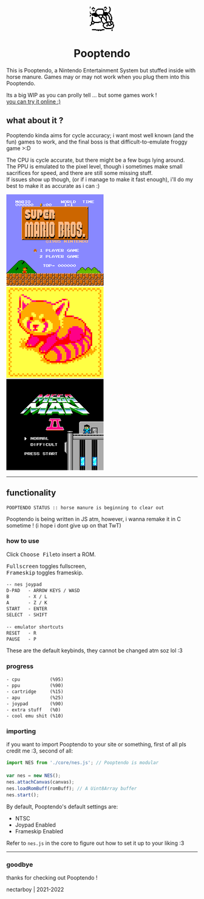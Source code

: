 <p align='center'><img src='https://github.com/nectarboy/nes/blob/main/src/img/pooptendo.png?raw=true'></p>
<h1 align='center'>Pooptendo</h1>

This is Pooptendo, a Nintendo Entertainment System but stuffed inside with horse manure.
Games may or may not work when you plug them into this Pooptendo.

Its a big WIP as you can prolly tell ... but some games work !<br>
[you can try it online :)](https://nectarboy.github.io/nes)

## what about it ?
Pooptendo kinda aims for cycle accuracy; i want most well known (and the fun) games to work, and the final boss is that difficult-to-emulate froggy game >:D

The CPU is cycle accurate, but there might be a few bugs lying around.<br>
The PPU is emulated to the pixel level, though i sometimes make small sacrifices for speed, and there are still some missing stuff.<br>
If issues show up though, (or if i manage to make it fast enough), i'll do my best to make it as accurate as i can :)

![super fuckin mario](https://github.com/nectarboy/nes/blob/main/docs/pics/Super_Mario_Bros/title.png?raw=true)
![red panda <3](https://github.com/nectarboy/nes/blob/main/docs/pics/Homebrew/redpanda.png?raw=true)
![donkey fuck](https://github.com/nectarboy/nes/blob/main/docs/pics/Mega_Man_2/title.png?raw=true)

---

## functionality
```
POOPTENDO STATUS :: horse manure is beginning to clear out
```

Pooptendo is being written in JS atm, however, i wanna remake it in C sometime !
(i hope i dont give up on that TwT)

### how to use
Click <kbd>Choose File</kbd>to insert a ROM.

<kbd>Fullscreen</kbd> toggles fullscreen,
<br><kbd>Frameskip</kbd> toggles frameskip.

```
-- nes joypad
D-PAD   - ARROW KEYS / WASD
B       - X / L
A       - Z / K
START   - ENTER
SELECT  - SHIFT

-- emulator shortcuts
RESET   - R
PAUSE   - P
```

These are the default keybinds, they cannot be changed atm soz lol :3

### progress
```
- cpu           (%95)
- ppu           (%90)
- cartridge     (%15)
- apu           (%25)
- joypad        (%90)
- extra stuff   (%0)
- cool emu shit (%10)
```

### importing
if you want to import Pooptendo to your site or something, first of all pls credit me :3, second of all:
```JavaScript
import NES from './core/nes.js'; // Pooptendo is modular

var nes = new NES();
nes.attachCanvas(canvas);
nes.loadRomBuff(romBuff); // A Uint8Array buffer
nes.start();
```
By default, Pooptendo's default settings are:
- NTSC
- Joypad Enabled
- Frameskip Enabled

Refer to `nes.js` in the core to figure out how to set it up to your liking :3

---

### goodbye
thanks for checking out Pooptendo !

nectarboy | 2021-2022